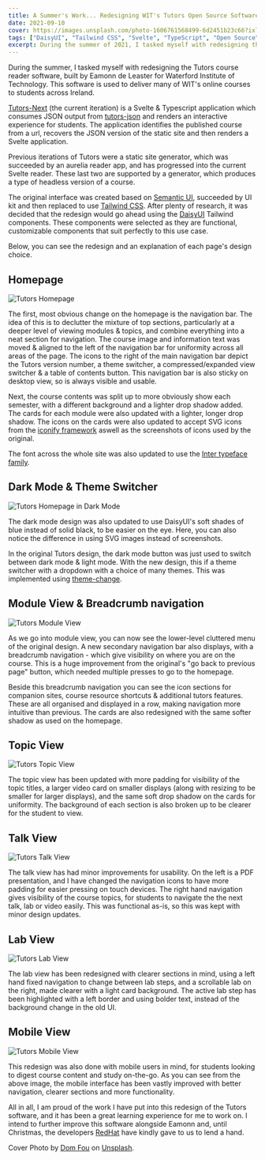 ```yaml
---
title: A Summer's Work... Redesigning WIT's Tutors Open Source Software Using DaisyUI
date: 2021-09-10
cover: https://images.unsplash.com/photo-1606761568499-6d2451b23c66?ixlib=rb-4.0.3&ixid=MnwxMjA3fDB8MHxwaG90by1wYWdlfHx8fGVufDB8fHx8&auto=format&fit=crop&w=1074&q=80
tags: ["DaisyUI", "Tailwind CSS", "Svelte", "TypeScript", "Open Source", "UI Design", "Education", "Case Study"]
excerpt: During the summer of 2021, I tasked myself with redesigning the Tutors course reader software.
---
```


During the summer, I tasked myself with redesigning the Tutors course reader software, built by Eamonn de Leaster for Waterford Institute of Technology. This software is used to deliver many of WIT's online courses to students across Ireland.

 [Tutors-Next](https://github.com/tutors-sdk/tutors-next) (the current iteration) is a Svelte & Typescript application which consumes JSON output from [tutors-json](https://github.com/tutors-sdk/tutors-json) and renders an interactive experience for students. The application identifies the published course from a url, recovers the JSON version of the static site and then renders a Svelte application.

Previous iterations of Tutors were a static site generator, which was succeeded by an aurelia reader app, and has progressed into the current Svelte reader. These last two are supported by a generator, which produces a type of headless version of a course.

The original interface was created based on [Semantic UI](https://semantic-ui.com/), succeeded by UI kit and then replaced to use [Tailwind CSS](https://tailwindcss.com/). After plenty of research, it was decided that the redesign would go ahead using the [DaisyUI](https://daisyui.com/) Tailwind components. These components were selected as they are functional, customizable components that suit perfectly to this use case.

Below, you can see the redesign and an explanation of each page's design choice.

## Homepage

![Tutors Homepage](https://cdn.hashnode.com/res/hashnode/image/upload/v1631220063768/AL_rsdBTO.png)

The first, most obvious change on the homepage is the navigation bar. The idea of this is to declutter the mixture of top sections, particularly at a deeper level of viewing modules & topics, and combine everything into a neat section for navigation. The course image and information text was moved & aligned to the left of the navigation bar for uniformity across all areas of the page. The icons to the right of the main navigation bar depict the Tutors version number, a theme switcher, a compressed/expanded view switcher & a table of contents button. This navigation bar is also sticky on desktop view, so is always visible and usable.

Next, the course contents was split up to more obviously show each semester, with a different background and a lighter drop shadow added. The cards for each module were also updated with a lighter, longer drop shadow. The icons on the cards were also updated to accept SVG icons from the [iconify framework](https://iconify.design/) aswell as the screenshots of icons used by the original.

The font across the whole site was also updated to use the [Inter typeface family](https://rsms.me/inter/).

## Dark Mode & Theme Switcher

![Tutors Homepage in Dark Mode](https://cdn.hashnode.com/res/hashnode/image/upload/v1631220531990/0Sx561KlZ.png)

The dark mode design was also updated to use DaisyUI's soft shades of blue instead of solid black, to be easier on the eye. Here, you can also notice the difference in using SVG images instead of screenshots.

In the original Tutors design, the dark mode button was just used to switch between dark mode & light mode. With the new design, this if a theme switcher with a dropdown with a choice of many themes. This was implemented using [theme-change](https://github.com/saadeghi/theme-change).

## Module View & Breadcrumb navigation

![Tutors Module View](https://cdn.hashnode.com/res/hashnode/image/upload/v1631220806024/t9sZO1VRR.png)

As we go into module view, you can now see the lower-level cluttered menu of the original design. A new secondary navigation bar also displays, with a breadcrumb navigation - which give visibility on where you are on the course. This is a huge improvement from the original's "go back to previous page" button, which needed multiple presses to go to the homepage.

Beside this breadcrumb navigation you can see the icon sections for companion sites, course resource shortcuts & additional tutors features. These are all organised and displayed in a row, making navigation more intuitive than previous. The cards are also redesigned with the same softer shadow as used on the homepage.

## Topic View

![Tutors Topic View](https://cdn.hashnode.com/res/hashnode/image/upload/v1631221107436/wyy28TydU.png)

The topic view has been updated with more padding for visibility of the topic titles, a larger video card on smaller displays (along with resizing to be smaller for larger displays), and the same soft drop shadow on the cards for uniformity. The background of each section is also broken up to be clearer for the student to view.

## Talk View

![Tutors Talk View](https://cdn.hashnode.com/res/hashnode/image/upload/v1631221264622/lL_KVu2wi.png)

The talk view has had minor improvements for usability. On the left is a PDF presentation, and I have changed the navigation icons to have more padding for easier pressing on touch devices. The right hand navigation gives visibility of the course topics, for students to navigate the the next talk, lab or video easily. This was functional as-is, so this was kept with minor design updates.

## Lab View

![Tutors Lab View](https://cdn.hashnode.com/res/hashnode/image/upload/v1631221511174/1I1FUYbWD.png)

The lab view has been redesigned with clearer sections in mind, using a left hand fixed navigation to change between lab steps, and a scrollable lab on the right, made clearer with a light card background. The active lab step has been highlighted with a left border and using bolder text, instead of the background change in the old UI.

## Mobile View

![Tutors Mobile View](https://cdn.hashnode.com/res/hashnode/image/upload/v1631221907900/I9Aw4IS0f.png)

This redesign was also done with mobile users in mind, for students looking to digest course content and study on-the-go. As you can see from the above image, the mobile interface has been vastly improved with better navigation, clearer sections and more functionality.

All in all, I am proud of the work I have put into this redesign of the Tutors software, and it has been a great learning experience for me to work on. I intend to further improve this software alongside Eamonn and, until Christmas, the developers [RedHat](https://www.redhat.com/en) have kindly gave to us to lend a hand.

Cover Photo by [Dom Fou](https://unsplash.com/@domlafou?utm_source=unsplash&utm_medium=referral&utm_content=creditCopyText) on  [Unsplash](https://unsplash.com/s/photos/lecture?utm_source=unsplash&utm_medium=referral&utm_content=creditCopyText).
  